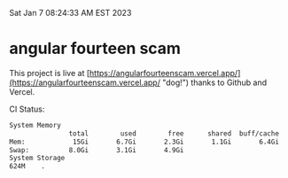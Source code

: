 Sat Jan  7 08:24:33 AM EST 2023

# angular fourteen scam


This project is live at [https://angularfourteenscam.vercel.app/](https://angularfourteenscam.vercel.app/ "dog!") thanks to Github and Vercel.

CI Status: 

```bash
System Memory
               total        used        free      shared  buff/cache   available
Mem:            15Gi       6.7Gi       2.3Gi       1.1Gi       6.4Gi       7.2Gi
Swap:          8.0Gi       3.1Gi       4.9Gi
System Storage
624M	.
```
```bash
